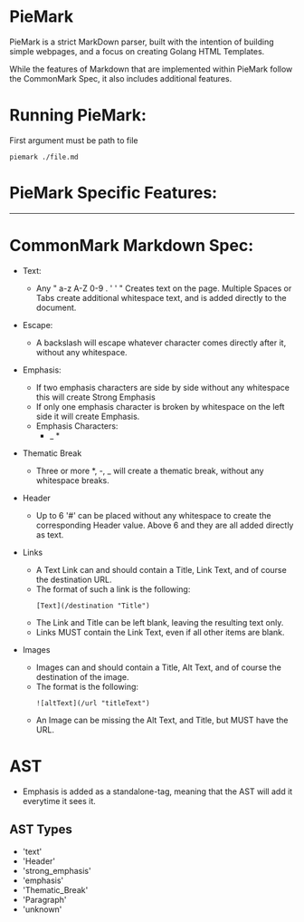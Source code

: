 # PieMark

PieMark is a strict MarkDown parser, built with the intention of building simple webpages, and a focus on creating Golang HTML Templates.

While the features of Markdown that are implemented within PieMark follow the CommonMark Spec, it also includes additional features.

# Running PieMark:

First argument must be path to file

````
piemark ./file.md
````

# PieMark Specific Features:

---
# CommonMark Markdown Spec:

* Text:
  * Any " a-z A-Z 0-9 . ' ' " Creates text on the page. Multiple Spaces or Tabs create additional whitespace text, and is added directly to the document.

* Escape:
  * A backslash will escape whatever character comes directly after it, without any whitespace.

* Emphasis:
  * If two emphasis characters are side by side without any whitespace this will create Strong Emphasis
  * If only one emphasis character is broken by whitespace on the left side it will create Emphasis.
  * Emphasis Characters:
    - _ *

* Thematic Break
  * Three or more *, -, _ will create a thematic break, without any whitespace breaks.

* Header
  * Up to 6 '#' can be placed without any whitespace to create the corresponding Header value. Above 6 and they are all added directly as text.

* Links
  - A Text Link can and should contain a Title, Link Text, and of course the destination URL.
  - The format of such a link is the following:
    ````
    [Text](/destination "Title")
    ````
  - The Link and Title can be left blank, leaving the resulting text only.
  - Links MUST contain the Link Text, even if all other items are blank.

* Images
  - Images can and should contain a Title, Alt Text, and of course the destination of the image.
  - The format is the following:
    ````
    ![altText](/url "titleText")
    ````
  - An Image can be missing the Alt Text, and Title, but MUST have the URL.

# AST

* Emphasis is added as a standalone-tag, meaning that the AST will add it everytime it sees it.

## AST Types

* 'text'
* 'Header'
* 'strong_emphasis'
* 'emphasis'
* 'Thematic_Break'
* 'Paragraph'
* 'unknown'
